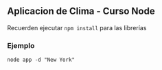 ## Aplicacion de  Clima - Curso Node 

Recuerden ejecutar ```npm install``` para las librerías

### Ejemplo 
```
node app -d "New York"
```